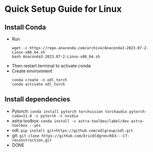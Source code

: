 # Quick Setup Guide for Linux

## Install Conda
- Run
    ```
    wget -c https://repo.anaconda.com/archive/Anaconda3-2023.07-2-Linux-x86_64.sh
    bash Anaconda3-2023.07-2-Linux-x86_64.sh
    ```
- Then restart terminal to activate conda
- Create environment
    ```
    conda create -n odl_torch
    conda activate odl_torch
    ```
## Install dependencies
- Pytorch:
    `conda install pytorch torchvision torchaudio pytorch-cuda=11.8 -c pytorch -c nvidia`
- astra toolbox: `conda install -c astra-toolbox/label/dev astra-toolbox --yes`
- odl: `pip install git+https://github.com/odlgroup/odl.git`
- git: `git clone https://github.com/EricOldgren/KEX---CT-reconstruction.git`
- DONE